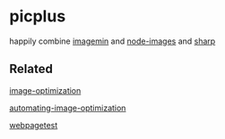# picplus

happily combine [imagemin](https://github.com/imagemin) and [node-images](https://github.com/zhangyuanwei/node-images) and [sharp](https://github.com/lovell/sharp)

## Related

[image-optimization](https://developers.google.cn/web/fundamentals/performance/optimizing-content-efficiency/image-optimization)

[automating-image-optimization](https://developers.google.cn/web/fundamentals/performance/optimizing-content-efficiency/automating-image-optimization/)

[webpagetest](https://www.webpagetest.org/)

